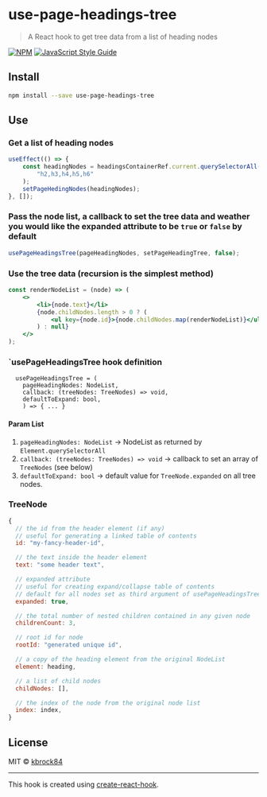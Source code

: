 # use-page-headings-tree

> A React hook to get tree data from a list of heading nodes

[![NPM](https://img.shields.io/npm/v/use-page-headings-tree.svg)](https://www.npmjs.com/package/use-page-headings-tree) [![JavaScript Style Guide](https://img.shields.io/badge/code_style-standard-brightgreen.svg)](https://standardjs.com)

## Install

```bash
npm install --save use-page-headings-tree
```

## Use

### Get a list of heading nodes

```jsx
useEffect(() => {
	const headingNodes = headingsContainerRef.current.querySelectorAll(
		"h2,h3,h4,h5,h6"
	);
	setPageHedingNodes(headingNodes);
}, []);
```

### Pass the node list, a callback to set the tree data and weather you would like the expanded attribute to be `true` or `false` by default

```jsx
usePageHeadingsTree(pageHeadingNodes, setPageHeadingTree, false);
```

### Use the tree data (recursion is the simplest method)

```jsx
const renderNodeList = (node) => (
	<>
		<li>{node.text}</li>
		{node.childNodes.length > 0 ? (
			<ul key={node.id}>{node.childNodes.map(renderNodeList)}</ul>
		) : null}
	</>
);
```

### `usePageHeadingsTree hook definition

```tsx
  usePageHeadingsTree = (
    pageHeadingNodes: NodeList,
    callback: (treeNodes: TreeNodes) => void,
    defaultToExpand: bool,
    ) => { ... }
```

#### Param List

1.  `pageHeadingNodes: NodeList` -> NodeList as returned by `Element.querySelectorAll`
2.  `callback: (treeNodes: TreeNodes) => void` -> callback to set an array of `TreeNodes` (see below)
3.  `defaultToExpand: bool` -> default value for `TreeNode.expanded` on all tree nodes.

### TreeNode

```jsx
{
  // the id from the header element (if any)
  // useful for generating a linked table of contents
  id: "my-fancy-header-id",

  // the text inside the header element
  text: "some header text",

  // expanded attribute
  // useful for creating expand/collapse table of contents
  // default for all nodes set as third argument of usePageHeadingsTree
  expanded: true,

  // the total number of nested children contained in any given node
  childrenCount: 3,

  // root id for node
  rootId: "generated unique id",

  // a copy of the heading element from the original NodeList
  element: heading,

  // a list of child nodes
  childNodes: [],

  // the index of the node from the original node list
  index: index,
}

```

## License

MIT © [kbrock84](https://github.com/@kbrock84)

---

This hook is created using [create-react-hook](https://github.com/hermanya/create-react-hook).
